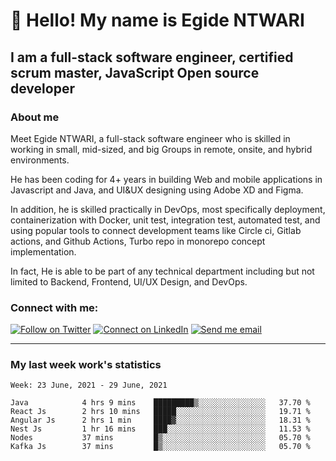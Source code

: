 # :handshake: Hello! My name is Egide NTWARI

## I am a full-stack software engineer, certified scrum master, JavaScript Open source developer
### About me
Meet Egide NTWARI, a full-stack software engineer who is skilled in working in small, mid-sized, and big Groups in remote, onsite, and hybrid environments. 

He has been coding for 4+ years in building Web and mobile applications in Javascript and Java, and UI&UX designing using Adobe XD and Figma.

In addition, he is skilled practically in DevOps, most specifically deployment, containerization with Docker, unit test, integration test, automated test, and using popular tools to connect development teams like Circle ci, Gitlab actions, and Github Actions, Turbo repo in monorepo concept implementation.

In fact, He is able to be part of any technical department including but not limited to Backend, Frontend, UI/UX Design, and DevOps.

### Connect with me:

[![Follow on Twitter](https://img.shields.io/badge/--twitter?label=Twitter&logo=Twitter&style=social)](https://twitter.com/2020Egide) [![Connect on LinkedIn](https://img.shields.io/badge/--linkedin?label=LinkedIn&logo=LinkedIn&style=social)](https://www.linkedin.com/in/ntwari-egide-93b53218a) [![Send me email](https://img.shields.io/badge/--gmail?label=Gmail&logo=Gmail&style=social)](mailto:ntwariegide2@gmail.com)
___


### My last week work's statistics
<!--START_SECTION:waka-->
```text
Week: 23 June, 2021 - 29 June, 2021
  
Java            4 hrs 9 mins    █████████▒░░░░░░░░░░░░░░░   37.70 % 
React Js        2 hrs 10 mins   █████░░░░░░░░░░░░░░░░░░░░   19.71 % 
Angular Js      2 hrs 1 min     ████▓░░░░░░░░░░░░░░░░░░░░   18.31 % 
Nest Js         1 hr 16 mins    ███░░░░░░░░░░░░░░░░░░░░░░   11.53 % 
Nodes           37 mins         █▒░░░░░░░░░░░░░░░░░░░░░░░   05.70 % 
Kafka Js        37 mins         █▒░░░░░░░░░░░░░░░░░░░░░░░   05.70 %
```
<!--END_SECTION:waka-->
